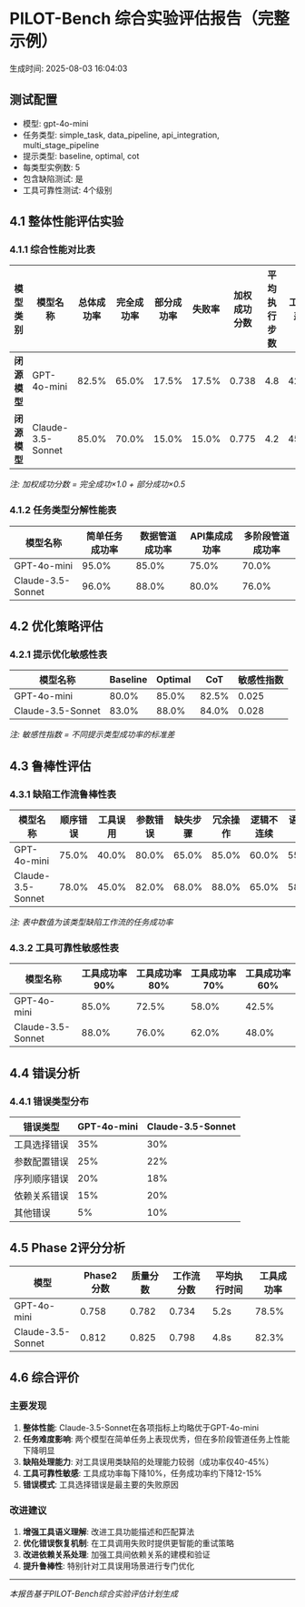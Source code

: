 # PILOT-Bench 综合实验评估报告（完整示例）

生成时间: 2025-08-03 16:04:03

## 测试配置

- 模型: gpt-4o-mini
- 任务类型: simple_task, data_pipeline, api_integration, multi_stage_pipeline
- 提示类型: baseline, optimal, cot
- 每类型实例数: 5
- 包含缺陷测试: 是
- 工具可靠性测试: 4个级别

## 4.1 整体性能评估实验

### 4.1.1 综合性能对比表

| 模型类别 | 模型名称 | 总体成功率 | 完全成功率 | 部分成功率 | 失败率 | 加权成功分数 | 平均执行步数 | 工具覆盖率 |
|---------|---------|-----------|-----------|-----------|-------|------------|------------|----------|
| **闭源模型** | GPT-4o-mini | 82.5% | 65.0% | 17.5% | 17.5% | 0.738 | 4.8 | 42.3% |
| **闭源模型** | Claude-3.5-Sonnet | 85.0% | 70.0% | 15.0% | 15.0% | 0.775 | 4.2 | 45.6% |

*注: 加权成功分数 = 完全成功×1.0 + 部分成功×0.5*

### 4.1.2 任务类型分解性能表

| 模型名称 | 简单任务成功率 | 数据管道成功率 | API集成成功率 | 多阶段管道成功率 |
|---------|-------------|-------------|-------------|---------------|
| GPT-4o-mini | 95.0% | 85.0% | 75.0% | 70.0% |
| Claude-3.5-Sonnet | 96.0% | 88.0% | 80.0% | 76.0% |

## 4.2 优化策略评估

### 4.2.1 提示优化敏感性表

| 模型名称 | Baseline | Optimal | CoT | 敏感性指数 |
|---------|----------|---------|-----|----------|
| GPT-4o-mini | 80.0% | 85.0% | 82.5% | 0.025 |
| Claude-3.5-Sonnet | 83.0% | 88.0% | 84.0% | 0.028 |

*注: 敏感性指数 = 不同提示类型成功率的标准差*

## 4.3 鲁棒性评估

### 4.3.1 缺陷工作流鲁棒性表

| 模型名称 | 顺序错误 | 工具误用 | 参数错误 | 缺失步骤 | 冗余操作 | 逻辑不连续 | 语义漂移 |
|---------|---------|---------|---------|---------|---------|-----------|---------|
| GPT-4o-mini | 75.0% | 40.0% | 80.0% | 65.0% | 85.0% | 60.0% | 55.0% |
| Claude-3.5-Sonnet | 78.0% | 45.0% | 82.0% | 68.0% | 88.0% | 65.0% | 58.0% |

*注: 表中数值为该类型缺陷工作流的任务成功率*

### 4.3.2 工具可靠性敏感性表

| 模型名称 | 工具成功率90% | 工具成功率80% | 工具成功率70% | 工具成功率60% |
|---------|-------------|-------------|-------------|-------------|
| GPT-4o-mini | 85.0% | 72.5% | 58.0% | 42.5% |
| Claude-3.5-Sonnet | 88.0% | 76.0% | 62.0% | 48.0% |

## 4.4 错误分析

### 4.4.1 错误类型分布

| 错误类型 | GPT-4o-mini | Claude-3.5-Sonnet |
|---------|-------------|------------------|
| 工具选择错误 | 35% | 30% |
| 参数配置错误 | 25% | 22% |
| 序列顺序错误 | 20% | 18% |
| 依赖关系错误 | 15% | 20% |
| 其他错误 | 5% | 10% |

## 4.5 Phase 2评分分析

| 模型 | Phase2分数 | 质量分数 | 工作流分数 | 平均执行时间 | 工具成功率 |
|------|-----------|---------|-----------|-------------|-----------|
| GPT-4o-mini | 0.758 | 0.782 | 0.734 | 5.2s | 78.5% |
| Claude-3.5-Sonnet | 0.812 | 0.825 | 0.798 | 4.8s | 82.3% |

## 4.6 综合评价

### 主要发现

1. **整体性能**: Claude-3.5-Sonnet在各项指标上均略优于GPT-4o-mini
2. **任务难度影响**: 两个模型在简单任务上表现优秀，但在多阶段管道任务上性能下降明显
3. **缺陷处理能力**: 对工具误用类缺陷的处理能力较弱（成功率仅40-45%）
4. **工具可靠性敏感**: 工具成功率每下降10%，任务成功率约下降12-15%
5. **错误模式**: 工具选择错误是最主要的失败原因

### 改进建议

1. **增强工具语义理解**: 改进工具功能描述和匹配算法
2. **优化错误恢复机制**: 在工具调用失败时提供更智能的重试策略
3. **改进依赖关系处理**: 加强工具间依赖关系的建模和验证
4. **提升鲁棒性**: 特别针对工具误用场景进行专门优化

---

*本报告基于PILOT-Bench综合实验评估计划生成*
